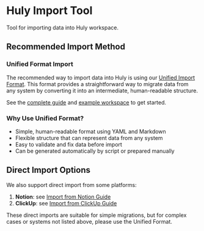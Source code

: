 # Huly Import Tool

Tool for importing data into Huly workspace.

## Recommended Import Method

### Unified Format Import
The recommended way to import data into Huly is using our [Unified Import Format](./src/huly/README.md). This format provides a straightforward way to migrate data from any system by converting it into an intermediate, human-readable structure.

See the [complete guide](./src/huly/README.md) and [example workspace](./src/huly/example-workspace) to get started.

### Why Use Unified Format?
- Simple, human-readable format using YAML and Markdown
- Flexible structure that can represent data from any system
- Easy to validate and fix data before import
- Can be generated automatically by script or prepared manually

## Direct Import Options

We also support direct import from some platforms:

1. **Notion**: see [Import from Notion Guide](./src/notion/README.md)
2. **ClickUp**: see [Import from ClickUp Guide](./src/clickup/README.md)

These direct imports are suitable for simple migrations, but for complex cases or systems not listed above, please use the Unified Format.